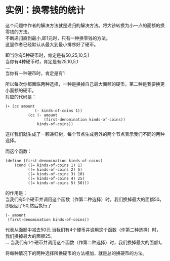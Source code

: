 # 实例：换零钱的统计  
这个问题中作者的解决方法就是递归的解决方法。将大钞转换为小一点的面额的换零钱的方法。  
不断递归直到最小,即1元时，只有一种换零钱的方法。  
这里作者已经默认从最大到最小排序好了硬币。  

即当你有5种硬币时，肯定是有50,25,10,5,1  
当你有4种硬币时，肯定是有25,10,5,1  
....  
当你有一种硬币时，肯定是有1  

所以每次你都面临两种选择，一种是换掉自己最大面额的硬币，第二种是我要换更小面额的硬币。  
对应的代码是：
```
(+ (cc amount
             (- kinds-of-coins 1))
          (cc (- amount
                 (first-denomination kinds-of-coins))
              kinds-of-coins))
```
这样我们就生成了一颗递归树，每个节点生成另外的两个节点表示我们不同的两种选择。  

而这个函数：
```
(define (first-denomination kinds-of-coins)
    (cond ((= kinds-of-coins 1) 1)
          ((= kinds-of-coins 2) 5)
          ((= kinds-of-coins 3) 10)
          ((= kinds-of-coins 4) 25)
          ((= kinds-of-coins 5) 50)))
```
的作用是：  
当我们有5个硬币并调用这个函数（作第二种选择）时，我们换掉最大的面额50。即返回了50,然后执行了
```
(- amount
 (first-denomination kinds-of-coins))
```
代表从面额中减去50元
当我们有4个硬币并调用这个函数（作第二种选择）时，我们换掉最大的面额25。  
...
当我们有1个硬币并调用这个函数（作第二种选择）时，我们换掉最大的面额1。  

将每种情况下的两种选择所换硬币的方法相加，就是总的换硬币的方法。
